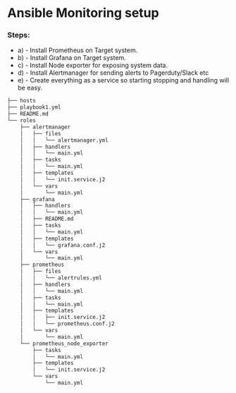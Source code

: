 # Ansible Monitoring setup

### Steps:

- a) - Install Prometheus on Target system.
- b) - Install Grafana on Target system.
- c) - Install Node exporter for exposing system data.
- d) - Install Alertmanager for sending alerts to Pagerduty/Slack etc
- e) - Create everything as a service so starting stopping and handling will be easy.

```bash
├── hosts
├── playbook1.yml
├── README.md
└── roles
    ├── alertmanager
    │   ├── files
    │   │   └── alertmanager.yml
    │   ├── handlers
    │   │   └── main.yml
    │   ├── tasks
    │   │   └── main.yml
    │   ├── templates
    │   │   └── init.service.j2
    │   └── vars
    │       └── main.yml
    ├── grafana
    │   ├── handlers
    │   │   └── main.yml
    │   ├── README.md
    │   ├── tasks
    │   │   └── main.yml
    │   ├── templates
    │   │   └── grafana.conf.j2
    │   └── vars
    │       └── main.yml
    ├── prometheus
    │   ├── files
    │   │   └── alertrules.yml
    │   ├── handlers
    │   │   └── main.yml
    │   ├── tasks
    │   │   └── main.yml
    │   ├── templates
    │   │   ├── init.service.j2
    │   │   └── prometheus.conf.j2
    │   └── vars
    │       └── main.yml
    └── prometheus_node_exporter
        ├── tasks
        │   └── main.yml
        ├── templates
        │   └── init.service.j2
        └── vars
            └── main.yml

```
